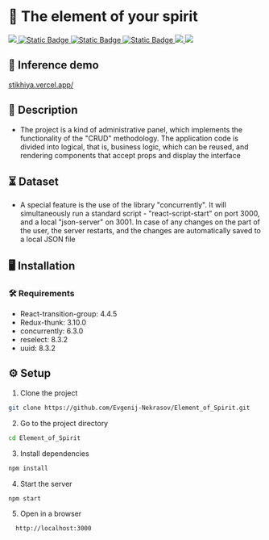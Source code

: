 # :milky_way: The element of your spirit

<div align="left">

<a href="https://reactjs.org" target="_blank">
<img src="https://img.shields.io/badge/React-18.2.0-61DAFB?style=for-the-badge&logo=React">
</a>

<a href="https://redux-toolkit.org" target="_blank">
<img alt="Static Badge" src="https://img.shields.io/badge/2.1.0-%23764ABC?style=for-the-badge&logo=redux&logoColor=darkviolet&label=REDUX&labelColor=gray">
</a>


<a href="https://www.npmjs.com/package/classnames?activeTab=readme" target="_blank">
<img alt="Static Badge" src="https://img.shields.io/badge/2.5.1-%23E23744?style=for-the-badge&logo=classnames&label=CLASSNAMES&labelColor=gray">
</a>

<a href="https://getbootstrap.com/docs/5.0/getting-started/introduction/" target="_blank">
<img alt="Static Badge" src="https://img.shields.io/badge/5.1.3-%23764ABC?style=for-the-badge&logo=bootstrap&logoColor=white&label=BOOTSTRAP&labelColor=gray">
</a>

<a href="https://prettier.io/" target="_blank">
<img src="https://img.shields.io/badge/Prettier-2.6.2-F7B93E?style=for-the-badge&logo=Prettier">
</a>

<a href="https://webpack.js.org/" target="_blank">
<img src="https://img.shields.io/badge/Webpack-5.73.0-8DD6F9?style=for-the-badge&logo=Webpack">
</a>

</div>

## 🎯 Inference demo
[stikhiya.vercel.app/](https://stikhiya.vercel.app/)

## 📝 Description
- The project is a kind of administrative panel, which implements the functionality of the "CRUD" methodology. The application code is divided into logical, that is, business logic, which can be reused, and rendering components that accept props and display the interface

## ⏳ Dataset
- A special feature is the use of the library "concurrently". It will simultaneously run a standard script - "react-script-start" on port 3000, and a local "json-server" on 3001. In case of any changes on the part of the user, the server restarts, and the changes are automatically saved to a local JSON file

## :desktop_computer:	Installation

### :hammer_and_wrench: Requirements
* React-transition-group: 4.4.5
* Redux-thunk: 3.10.0
* concurrently: 6.3.0
* reselect: 8.3.2
* uuid: 8.3.2
      
## :gear: Setup
1. Clone the project
```bash
git clone https://github.com/Evgenij-Nekrasov/Element_of_Spirit.git

```
2. Go to the project directory
```bash
cd Element_of_Spirit

```
3. Install dependencies
```bash
npm install

```
4. Start the server
```bash
npm start

```
5. Open in a browser
```bash
  http://localhost:3000

```
